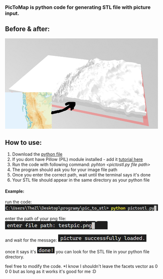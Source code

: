 ### PicToMap is python code for generating STL file with picture input.
## Before & after:
<img src="example/ex5.png">

## How to use:
1) Download the [python file](pictostl.py)
2) If you dont have Pillow (PIL) module installed - add it [tutorial here](https://pillow.readthedocs.io/en/stable/installation.html)
3) Run the code with following command:
  *pyhton <pictostl.py file path>*
4) The program should ask you for your image file path
5) Once you enter the correct path, wait until the terminal says it's done
6) Your STL file should appear in the same directory as your python file

#### Example:
run the code:
<img src="example/ex1.png">

enter the path of your png file:
<img src="example/ex2.png">

and wait for the message:
<img src="example/ex3.png">

once it says it's <img src="example/ex4.png"> you can look for the STL file in your python file directory.

feel free to modify the code.
*I know I shouldn't leave the facets vector as 0 0 0 but as long as it works it's good for me :D
